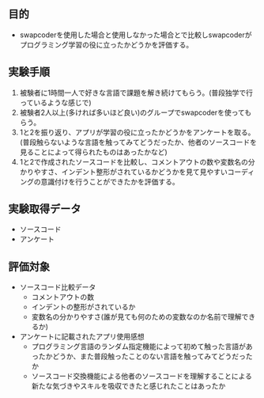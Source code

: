 ## 目的
- swapcoderを使用した場合と使用しなかった場合とで比較しswapcoderがプログラミング学習の役に立ったかどうかを評価する。

## 実験手順
1. 被験者に1時間一人で好きな言語で課題を解き続けてもらう。(普段独学で行っているような感じで)
2. 被験者2人以上(多ければ多いほど良い)のグループでswapcoderを使ってもらう。
3. 1と2を振り返り、アプリが学習の役に立ったかどうかをアンケートを取る。(普段触らないような言語を触ってみてどうだったか、他者のソースコードを見ることによって得られたものはあったかなど)
4. 1と2で作成されたソースコードを比較し、コメントアウトの数や変数名の分かりやすさ、インデント整形がされているかどうかを見て見やすいコーディングの意識付けを行うことができたかを評価する。

## 実験取得データ
- ソースコード
- アンケート

## 評価対象
- ソースコード比較データ
  - コメントアウトの数
  - インデントの整形がされているか
  - 変数名の分かりやすさ(誰が見ても何のための変数なのか名前で理解できるか)
- アンケートに記載されたアプリ使用感想
  - プログラミング言語のランダム指定機能によって初めて触った言語があったかどうか、また普段触ったことのない言語を触ってみてどうだったか
  - ソースコード交換機能による他者のソースコードを理解することによる新たな気づきやスキルを吸収できたと感じれたことはあったか
